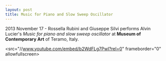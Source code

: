```yaml
---
layout: post
title: Music for Piano and Slow Sweep Oscillator
---
```


2013 November 17 - Rossella Rubini and Giuseppe Silvi performs Alvin Lucier's *Music for piano and slow sweep oscillator* at **Museum of Contemporary Art** of Teramo, Italy.

<src="//www.youtube.com/embed/b2WdFLg7PwI?rel=0" frameborder="0" allowfullscreen></iframe>
